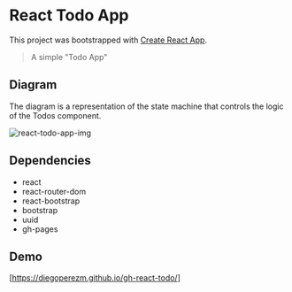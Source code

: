 # React Todo App

This project was bootstrapped with [Create React App](https://github.com/facebook/create-react-app).

>  A simple "Todo App"


## Diagram

 The diagram is a representation of the state machine that controls the logic of the Todos component.

![react-todo-app-img](https://diegoperezm.github.io/portfolio/img/react-todo-app.png)

## Dependencies 

 - react
 - react-router-dom
 - react-bootstrap
 - bootstrap
 - uuid
 - gh-pages


## Demo

[https://diegoperezm.github.io/gh-react-todo/]
